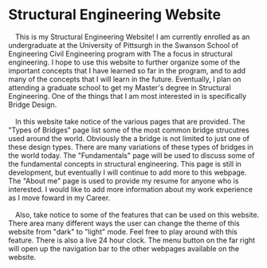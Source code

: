 <h1>Structural Engineering Website</h1>
<p>
  &emsp;This is my Structural Engineering Website! I am currently enrolled as an undergraduate at the University
  of Pittsurgh in the Swanson School of Engineering Civil Engineering program with The
  a focus in structural engineering. I hope to use this website to further organize some of the important
  concepts that I have learned so far in the program, and to add many of the concepts that I will learn in the future.
  Eventually, I plan on attending a graduate school to get my Master's degree in Structural Engineering. One of the things
  that I am most interested in is specifically Bridge Design.
  <br /><br />&emsp;In this website take notice of the various pages that are provided. The "Types of Bridges" page list some
  of the most common bridge strucutres used around the world. Obviously the a bridge is not limited to just one of these
  design types. There are many variations of these types of bridges in the world today. The "Fundamentals" page will be
  used to discuss some of the fundamental concepts in structural engineering. This page is still in development, but eventually
  I will continue to add more to this webpage. The "About me" page is used to provide my resume for anyone who is interested.
  I would like to add more information about my work experience as I move foward in my Career.
  <br /><br />&emsp;Also, take notice to some of the features that can be used on this website. There area many different ways the user
  can change the theme of this website from "dark" to "light" mode. Feel free to play around with this feature. There is also
  a live 24 hour clock. The menu button on the far right will open up the navigation bar to the other webpages available on the website.
</p>

